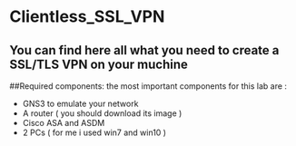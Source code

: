 # Clientless_SSL_VPN
## You can find here all what you need to create a SSL/TLS VPN on your muchine 
##Required components:
the most important components for this lab are : 
- GNS3 to emulate your network 
- A router ( you should download its image )
- Cisco ASA  and ASDM 
- 2 PCs ( for me i used win7 and win10 )
